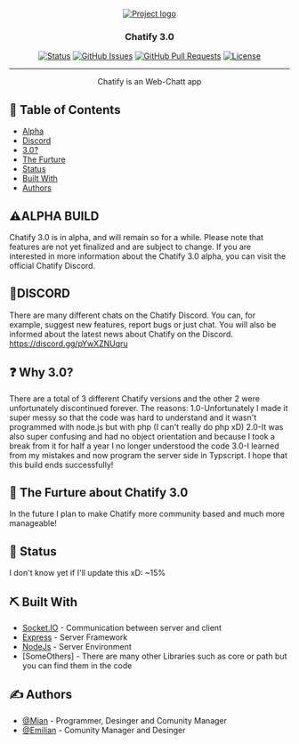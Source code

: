 <p align="center">
  <a href="" rel="noopener">
  <img src="https://i.imgur.com/ecJTRZh.png" alt="Project logo"></a>
</p>
<h3 align="center">Chatify 3.0</h3>

<div align="center">

[![Status](https://img.shields.io/badge/status-active-success.svg)]()
[![GitHub Issues](https://img.shields.io/github/issues/kylelobo/The-Documentation-Compendium.svg)]( https://discord.gg/pYwXZNUqru)
[![GitHub Pull Requests](https://img.shields.io/github/issues-pr/kylelobo/The-Documentation-Compendium.svg)]( https://discord.gg/pYwXZNUqru)
[![License](https://img.shields.io/badge/license-MIT-blue.svg)](LICENSE.md)

</div>

---

<p align="center"> Chatify is an Web-Chatt app
    <br> 
</p>

## 📝 Table of Contents

- [Alpha](#problem_statement)
- [Discord](#idea)
- [3.0?](#limitations)
- [The Furture](#future_scope)
- [Status](#usage)
- [Built With](#tech_stack)
- [Authors](#authors)

## ⚠️ALPHA BUILD <a name = "problem_statement"></a>

Chatify 3.0 is in alpha, and will remain so for a while.
Please note that features are not yet finalized and are subject to change.
If you are interested in more information about the Chatify 3.0 alpha, you can visit the official Chatify Discord.

## 🔵DISCORD <a name = "idea"></a>

There are many different chats on the Chatify Discord.
You can, for example, suggest new features, report bugs or just chat.
You will also be informed about the latest news about Chatify on the Discord.
https://discord.gg/pYwXZNUqru

## ❓ Why 3.0? <a name = "limitations"></a>

There are a total of 3 different Chatify versions and the other 2 were unfortunately discontinued forever.
The reasons:
1.0-Unfortunately I made it super messy so that the code was hard to understand and it wasn't
    programmed with node.js but with php (I can't really do php xD)
2.0-It was also super confusing and had no object orientation and because I took a break from it
    for half a year I no longer understood the code
3.0-I learned from my mistakes and now program the server side in Typscript. I hope that this build
    ends successfully!

## 🚀 The Furture about Chatify 3.0 <a name = "future_scope"></a>

In the future I plan to make Chatify more community based and much more manageable!

## 🎈 Status <a name="usage"></a>

I don't know yet if I'll update this xD:
  ~15%

## ⛏️ Built With <a name = "tech_stack"></a>

- [Socket.IO](https://socket.io) - Communication between server and client 
- [Express](https://expressjs.com/) - Server Framework
- [NodeJs](https://nodejs.org/en/) - Server Environment
- [SomeOthers] - There are many other Libraries such as core or path but you can find them in the code

## ✍️ Authors <a name = "authors"></a>

- [@Mian](https://github.com/Mirek932) - Programmer, Desinger and Comunity Manager
- [@Emilian](https://github.com/OnlyStudio-OF) - Comunity Manager and Desinger